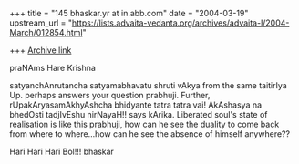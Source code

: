 +++
title = "145 bhaskar.yr at in.abb.com"
date = "2004-03-19"
upstream_url = "https://lists.advaita-vedanta.org/archives/advaita-l/2004-March/012854.html"

+++
[Archive link](https://lists.advaita-vedanta.org/archives/advaita-l/2004-March/012854.html)


praNAms
Hare Krishna

satyanchAnrutancha satyamabhavatu shruti vAkya from the same taitirIya Up.
perhaps answers your question prabhuji.  Further, rUpakAryasamAkhyAshcha
bhidyante tatra tatra vai!  AkAshasya na bhedOsti tadjIvEshu nirNayaH!!
says kArika.   Liberated soul's state of realisation  is like this
prabhuji, how can he see the duality to come back from where to where...how
can he see the absence of himself anywhere??

Hari Hari Hari Bol!!!
bhaskar



